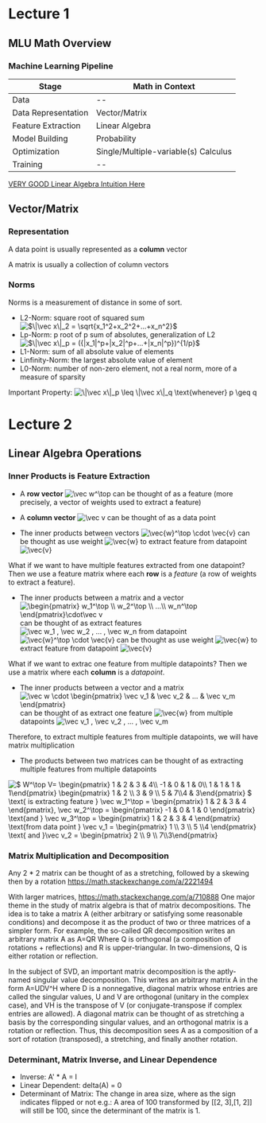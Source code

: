 # Lecture 1

## MLU Math Overview

### Machine Learning Pipeline

Stage | Math in Context
--|--
Data | --
Data Representation | Vector/Matrix
Feature Extraction | Linear Algebra
Model Building | Probability
Optimization | Single/Multiple-variable(s) Calculus
Training | --

[VERY GOOD Linear Algebra Intuition Here](https://www.youtube.com/watch?v=XkY2DOUCWMU&list=PLZHQObOWTQDPD3MizzM2xVFitgF8hE_ab&index=4)

## Vector/Matrix

### Representation

A data point is usually represented as a **column** vector

A matrix is usually a collection of column vectors

### Norms

Norms is a measurement of distance in some of sort.

* L2-Norm: square root of squared sum <img src="https://latex.codecogs.com/gif.latex?\inline&space;$\|\vec&space;x\|_2&space;=&space;\sqrt{x_1^2&plus;x_2^2&plus;...&plus;x_n^2}$" title="$\|\vec x\|_2 = \sqrt{x_1^2+x_2^2+...+x_n^2}$" />
* Lp-Norm: p root of p sum of absolutes, generalization of L2 <img src="https://latex.codecogs.com/gif.latex?\inline&space;$\|\vec&space;x\|_p&space;=&space;({|x_1|^p&plus;|x_2|^p&plus;...&plus;|x_n|^p})^{1/p}$" title="$\|\vec x\|_p = ({|x_1|^p+|x_2|^p+...+|x_n|^p})^{1/p}$" />
* L1-Norm: sum of all absolute value of elements 
* Linfinity-Norm: the largest absolute value of element 
* L0-Norm: number of non-zero element, not a real norm, more of a measure of sparsity 

Important Property: <img src="https://latex.codecogs.com/gif.latex?\inline&space;\|\vec&space;x\|_p&space;\leq&space;\|\vec&space;x\|_q&space;\text{whenever}&space;p&space;\geq&space;q" title="\|\vec x\|_p \leq \|\vec x\|_q \text{whenever} p \geq q" /> 

# Lecture 2

## Linear Algebra Operations

### Inner Products is Feature Extraction

* A **row vector** <img src="https://latex.codecogs.com/gif.latex?\inline&space;\vec&space;w^\top" title="\vec w^\top" /> can be thought of as a feature (more precisely, a vector of weights used to extract a feature)

* A **column vector** <img src="https://latex.codecogs.com/gif.latex?\inline&space;\vec&space;v" title="\vec v" /> can be thought of as a data point

* The inner products between vectors <img src="https://latex.codecogs.com/gif.latex?\inline&space;\vec{w}^\top&space;\cdot&space;\vec{v}" title="\vec{w}^\top \cdot \vec{v}" /> can be thought as use weight <img src="https://latex.codecogs.com/gif.latex?\inline&space;\vec{w}" title="\vec{w}" /> to extract feature from datapoint <img src="https://latex.codecogs.com/gif.latex?\inline&space;\vec{v}" title="\vec{v}" />

What if we want to have multiple features extracted from one datapoint? Then we use a feature matrix where each **row** is a *feature* (a row of weights to extract a feature).

* The inner products between a matrix and a vector <img src="https://latex.codecogs.com/gif.latex?\inline&space;\begin{pmatrix}&space;w_1^\top&space;\\&space;w_2^\top&space;\\&space;...\\&space;w_n^\top&space;\end{pmatrix}\cdot\vec&space;v" title="\begin{pmatrix} w_1^\top \\ w_2^\top \\ ...\\ w_n^\top \end{pmatrix}\cdot\vec v" /> can be thought of as extract features <img src="https://latex.codecogs.com/gif.latex?\inline&space;\vec&space;w_1&space;,&space;\vec&space;w_2&space;,&space;...&space;,&space;\vec&space;w_n" title="\vec w_1 , \vec w_2 , ... , \vec w_n" /> from datapoint  <img src="https://latex.codecogs.com/gif.latex?\inline&space;\vec{w}^\top&space;\cdot&space;\vec{v}" title="\vec{w}^\top \cdot \vec{v}" /> can be thought as use weight <img src="https://latex.codecogs.com/gif.latex?\inline&space;\vec{w}" title="\vec{w}" /> to extract feature from datapoint <img src="https://latex.codecogs.com/gif.latex?\inline&space;\vec{v}" title="\vec{v}" />

What if we want to extrac one feature from multiple datapoints? Then we use a matrix where each **column** is a *datapoint*.

* The inner products between a vector and a matrix <img src="https://latex.codecogs.com/gif.latex?\inline&space;\vec&space;w&space;\cdot&space;\begin{pmatrix}&space;\vec&space;v_1&space;&&space;\vec&space;v_2&space;&&space;...&space;&&space;\vec&space;v_m&space;\end{pmatrix}" title="\vec w \cdot \begin{pmatrix} \vec v_1 & \vec v_2 & ... & \vec v_m \end{pmatrix}" /> can be thought of as extract one feature <img src="https://latex.codecogs.com/gif.latex?\inline&space;\vec{w}" title="\vec{w}" /> from multiple datapoints <img src="https://latex.codecogs.com/gif.latex?\inline&space;\vec&space;v_1&space;,&space;\vec&space;v_2&space;,&space;...&space;,&space;\vec&space;v_m" title="\vec v_1 , \vec v_2 , ... , \vec v_m" />

Therefore, to extract multiple features from multiple datapoints, we will have matrix multiplication

* The products between two matrices can be thought of as extracting multiple features from multiple datapoints

<img src="https://latex.codecogs.com/gif.latex?$&space;W^\top&space;V=&space;\begin{pmatrix}&space;1&space;&&space;2&space;&&space;3&space;&&space;4\\&space;-1&space;&&space;0&space;&&space;1&space;&&space;0\\&space;1&space;&&space;1&space;&&space;1&space;&&space;1\end{pmatrix}&space;\begin{pmatrix}&space;1&space;&&space;2&space;\\&space;3&space;&&space;9&space;\\&space;5&space;&&space;7\\4&space;&&space;3\end{pmatrix}&space;$&space;\text{&space;is&space;extracting&space;feature&space;}&space;\vec&space;w_1^\top&space;=&space;\begin{pmatrix}&space;1&space;&&space;2&space;&&space;3&space;&&space;4&space;\end{pmatrix},&space;\vec&space;w_2^\top&space;=&space;\begin{pmatrix}&space;-1&space;&&space;0&space;&&space;1&space;&&space;0&space;\end{pmatrix}&space;\text{and&space;}&space;\vec&space;w_3^\top&space;=&space;\begin{pmatrix}&space;1&space;&&space;2&space;&&space;3&space;&&space;4&space;\end{pmatrix}&space;\text{from&space;data&space;point&space;}&space;\vec&space;v_1&space;=&space;\begin{pmatrix}&space;1&space;\\&space;3&space;\\&space;5&space;\\4&space;\end{pmatrix}&space;\text{&space;and&space;}\vec&space;v_2&space;=&space;\begin{pmatrix}&space;2&space;\\&space;9&space;\\&space;7\\3\end{pmatrix}" title="$ W^\top V= \begin{pmatrix} 1 & 2 & 3 & 4\\ -1 & 0 & 1 & 0\\ 1 & 1 & 1 & 1\end{pmatrix} \begin{pmatrix} 1 & 2 \\ 3 & 9 \\ 5 & 7\\4 & 3\end{pmatrix} $ \text{ is extracting feature } \vec w_1^\top = \begin{pmatrix} 1 & 2 & 3 & 4 \end{pmatrix}, \vec w_2^\top = \begin{pmatrix} -1 & 0 & 1 & 0 \end{pmatrix} \text{and } \vec w_3^\top = \begin{pmatrix} 1 & 2 & 3 & 4 \end{pmatrix} \text{from data point } \vec v_1 = \begin{pmatrix} 1 \\ 3 \\ 5 \\4 \end{pmatrix} \text{ and }\vec v_2 = \begin{pmatrix} 2 \\ 9 \\ 7\\3\end{pmatrix}" />

### Matrix Multiplication and Decomposition

Any 2 * 2 matrix can be thought of as a stretching, followed by a skewing then by a rotation 
https://math.stackexchange.com/a/2221494

With larger matrices, https://math.stackexchange.com/a/710888 One major theme in the study of matrix algebra is that of matrix decompositions. The idea is to take a matrix A (either arbitrary or satisfying some reasonable conditions) and decompose it as the product of two or three matrices of a simpler form. For example, the so-called QR decomposition writes an arbitrary matrix A as A=QR Where Q is orthogonal (a composition of rotations + reflections) and R is upper-triangular. In two-dimensions, Q is either rotation or reflection.

In the subject of SVD, an important matrix decomposition is the aptly-named singular value decomposition. This writes an arbitrary matrix A in the form A=UDV^H where D is a nonnegative, diagonal matrix whose entries are called the singular values, U and V are orthogonal (unitary in the complex case), and VH is the transpose of V (or conjugate-transpose if complex entries are allowed). A diagonal matrix can be thought of as stretching a basis by the corresponding singular values, and an orthogonal matrix is a rotation or reflection. Thus, this decomposition sees A as a composition of a sort of rotation (transposed), a stretching, and finally another rotation.

### Determinant, Matrix Inverse, and Linear Dependence

* Inverse: A' * A = I
* Linear Dependent: delta(A) = 0
* Determinant of Matrix: The change in area size, where as the sign indicates flipped or not
e.g.: A area of 100 transformed by [[2, 3],[1, 2]] will still be 100, since the determinant of the matrix is 1.
